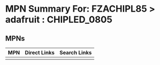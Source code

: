 



# MPN Summary For: FZACHIPL85 > adafruit : CHIPLED_0805

## MPNs
  

|MPN|Direct Links|Search Links|
| :--- | :--- | :--- |
||||
